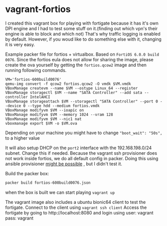 # vagrant-fortios

I created this vagrant box for playing with fortigate because it has it's own DPI engine and I had to test some stuff on it.(finding out which vpn's their engine is able to block and which not) That's why traffic logging is enabled by default. However, if you woud like to do something else with it, changing it is very easy.

Example packer file for fortios + virtualbox.
Based on `FortiOS 6.0.0 build 0076`. Since the fortios eula does not
allow for sharing the image, please create the ova yourself by getting the
`fortios.qcow2` image and then running following commands.
```
VM='fortios-600build0076'
qemu-img convert -f qcow2 fortios.qcow2 -O vmdk $VM.vmdk
VBoxManage createvm --name $VM --ostype Linux_64 --register
VBoxManage storagectl $VM --name "SATA Controller" --add sata --controller IntelAHCI
VBoxManage storageattach $VM --storagectl "SATA Controller" --port 0 --device 0 --type hdd --medium fortios.vmdk
VBoxManage modifyvm $VM --ioapic on
VBoxManage modifyvm $VM --memory 1024 --vram 128
VBoxManage modifyvm $VM --nic1 nat
vboxmanage export $VM -o $VM.ova
```

Depending on your machine you might have to change `"boot_wait": "50s",` to a higher value

It will also setup DHCP on the `port2` interface with the 192.168.198.0/24 subnet. Change this if needed. Because the vagrant ssh provisioner does not work inside fortios, we do all default config in packer. Doing this using ansible provisioner [might be possible](https://docs.ansible.com/ansible/2.6/modules/fortios_config_module.html) , but I didn't test it.

Build the packer box:
```bash
packer build fortios-600build0076.json
```
when the box is built we can start playing `vagrant up`

The vagrant image also includes a ubuntu bionic64 client to test the fortigate. Connect to the client using `vagrant ssh client` Access the fortigate by going to http://localhost:8080 and login using user: vagrant pass: vagrant
